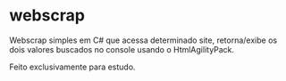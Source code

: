# webscrap

Webscrap simples em C# que acessa determinado site, retorna/exibe os dois valores buscados no console usando o HtmlAgilityPack.

Feito exclusivamente para estudo.
